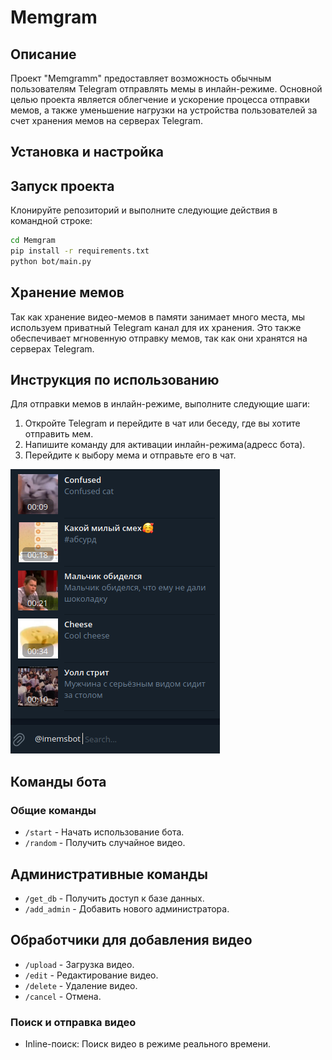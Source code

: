 # Memgram

## Описание
Проект "Memgramm" предоставляет возможность обычным пользователям Telegram отправлять мемы в инлайн-режиме. Основной целью проекта является облегчение и ускорение процесса отправки мемов, а также уменьшение нагрузки на устройства пользователей за счет хранения мемов на серверах Telegram.

## Установка и настройка
## Запуск проекта
Клонируйте репозиторий и выполните следующие действия в командной строке:
```bash
cd Memgram
pip install -r requirements.txt
python bot/main.py
```
## Хранение мемов
Так как хранение видео-мемов в памяти занимает много места, мы используем приватный Telegram канал для их хранения. Это также обеспечивает мгновенную отправку мемов, так как они хранятся на серверах Telegram.

## Инструкция по использованию
Для отправки мемов в инлайн-режиме, выполните следующие шаги:
1. Откройте Telegram и перейдите в чат или беседу, где вы хотите отправить мем.
2. Напишите команду для активации инлайн-режима(адресс бота).
3. Перейдите к выбору мема и отправьте его в чат.

![Alt text](image-1.png)

## Команды бота

### Общие команды
- `/start` - Начать использование бота.
- `/random` - Получить случайное видео.

## Административные команды
- `/get_db` - Получить доступ к базе данных.
- `/add_admin` - Добавить нового администратора.

## Обработчики для добавления видео
- `/upload` - Загрузка видео.
- `/edit` - Редактирование видео.
- `/delete` - Удаление видео.
- `/cancel` - Отмена.

### Поиск и отправка видео
- Inline-поиск: Поиск видео в режиме реального времени.
